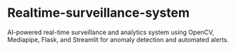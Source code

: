# Realtime-surveillance-system
AI-powered real-time surveillance and analytics system using OpenCV, Mediapipe, Flask, and Streamlit for anomaly detection and automated alerts.

